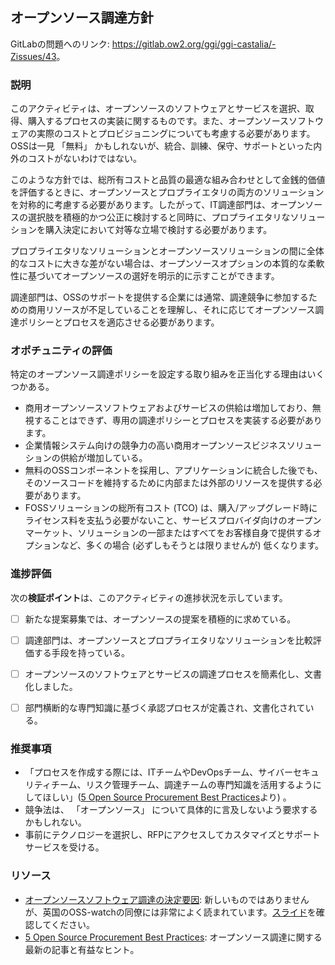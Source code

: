 ## オープンソース調達方針

GitLabの問題へのリンク: <https://gitlab.ow2.org/ggi/ggi-castalia/-Zissues/43>。

### 説明

このアクティビティは、オープンソースのソフトウェアとサービスを選択、取得、購入するプロセスの実装に関するものです。また、オープンソースソフトウェアの実際のコストとプロビジョニングについても考慮する必要があります。OSSは一見 「無料」 かもしれないが、統合、訓練、保守、サポートといった内外のコストがないわけではない。

このような方針では、総所有コストと品質の最適な組み合わせとして金銭的価値を評価するときに、オープンソースとプロプライエタリの両方のソリューションを対称的に考慮する必要があります。したがって、IT調達部門は、オープンソースの選択肢を積極的かつ公正に検討すると同時に、プロプライエタリなソリューションを購入決定において対等な立場で検討する必要があります。

プロプライエタリなソリューションとオープンソースソリューションの間に全体的なコストに大きな差がない場合は、オープンソースオプションの本質的な柔軟性に基づいてオープンソースの選好を明示的に示すことができます。

調達部門は、OSSのサポートを提供する企業には通常、調達競争に参加するための商用リソースが不足していることを理解し、それに応じてオープンソース調達ポリシーとプロセスを適応させる必要があります。

### オポチュニティの評価

特定のオープンソース調達ポリシーを設定する取り組みを正当化する理由はいくつかある。
* 商用オープンソースソフトウェアおよびサービスの供給は増加しており、無視することはできず、専用の調達ポリシーとプロセスを実装する必要があります。
* 企業情報システム向けの競争力の高い商用オープンソースビジネスソリューションの供給が増加している。
* 無料のOSSコンポーネントを採用し、アプリケーションに統合した後でも、そのソースコードを維持するために内部または外部のリソースを提供する必要があります。
* FOSSソリューションの総所有コスト (TCO) は、購入/アップグレード時にライセンス料を支払う必要がないこと、サービスプロバイダ向けのオープンマーケット、ソリューションの一部またはすべてをお客様自身で提供するオプションなど、多くの場合 (必ずしもそうとは限りませんが) 低くなります。


### 進捗評価

次の**検証ポイント**は、このアクティビティの進捗状況を示しています。
- [ ] 新たな提案募集では、オープンソースの提案を積極的に求めている。
- [ ] 調達部門は、オープンソースとプロプライエタリなソリューションを比較評価する手段を持っている。
- [ ] オープンソースのソフトウェアとサービスの調達プロセスを簡素化し、文書化しました。
- [ ] 部門横断的な専門知識に基づく承認プロセスが定義され、文書化されている。


### 推奨事項

* 「プロセスを作成する際には、ITチームやDevOpsチーム、サイバーセキュリティチーム、リスク管理チーム、調達チームの専門知識を活用するようにしてほしい」([5 Open Source Procurement Best Practices](https://anchore.com/blog/5-open-source-procurement-best-practices/)より) 。
* 競争法は、 「オープンソース」 について具体的に言及しないよう要求するかもしれない。
* 事前にテクノロジーを選択し、RFPにアクセスしてカスタマイズとサポートサービスを受ける。


### リソース

- [オープンソースソフトウェア調達の決定要因](http://oss-watch.ac.uk/resources/procurement-infopack): 新しいものではありませんが、英国のOSS-watchの同僚には非常によく読まれています。[スライド](http://oss-watch.ac.uk/files/procurement.odp)を確認してください。
- [5 Open Source Procurement Best Practices](https://anchore.com/blog/5-open-source-procurement-best-practices/): オープンソース調達に関する最新の記事と有益なヒント。
